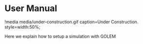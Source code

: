 # User Manual

!media media/under-construction.gif
       caption=Under Construction.
       style=width:50%;

Here we explain how to setup a simulation with GOLEM